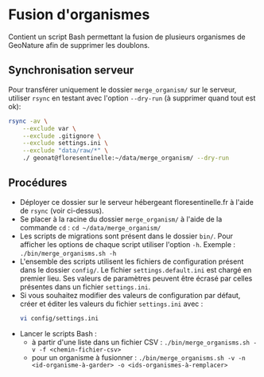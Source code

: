 # Fusion d'organismes

Contient un script Bash permettant la fusion de plusieurs organismes
de GeoNature afin de supprimer les doublons.

## Synchronisation serveur
Pour transférer uniquement le dossier `merge_organism/` sur le serveur, utiliser `rsync`
en testant avec l'option `--dry-run` (à supprimer quand tout est ok):

```bash
rsync -av \
    --exclude var \
    --exclude .gitignore \
    --exclude settings.ini \
    --exclude "data/raw/*" \
    ./ geonat@floresentinelle:~/data/merge_organism/ --dry-run
```

## Procédures

  * Déployer ce dossier sur le serveur hébergeant floresentinelle.fr à l'aide de `rsync` (voir ci-dessus).
  * Se placer à la racine du dossier `merge_organism/` à l'aide de la commande `cd` : `cd ~/data/merge_organism/`
  * Les scripts de migrations sont présent dans le dossier `bin/`. Pour afficher les options de chaque script
  utiliser l'option `-h`. Exemple : `./bin/merge_organisms.sh -h`
  * L'ensemble des scripts utilisent les fichiers de configuration présent dans le dossier `config/`. Le fichier `settings.default.ini` est chargé en premier lieu. Ses valeurs de paramètres peuvent être écrasé par celles
    présentes dans un fichier `settings.ini`.
  * Si vous souhaitez modifier des valeurs de configuration par défaut, créer et éditer les valeurs du fichier `settings.ini` avec :
    ```bash
    vi config/settings.ini
    ```
  * Lancer le scripts Bash :
    * à partir d'une liste dans un fichier CSV : `./bin/merge_organisms.sh -v -f <chemin-fichier-csv>`
    * pour un organisme à fusionner : `./bin/merge_organisms.sh -v -n <id-organisme-à-garder> -o <ids-organismes-à-remplacer>`

